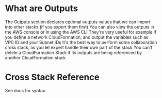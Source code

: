 # What are Outputs

The Outputs section declares optional outputs values that we can import into other stacks (if you export them first)
You can also view the outputs in the AWS console or in using the AWS CLI
They're very useful for example if you define a network CloudFormation, and output the variables such as VPC ID and your Subnet IDs
It's the best way to perform some collaboration cross stack, as you let expert handle their own part of the stack
You can't delete a CloudFormation Stack if its outputs are being referenced by another CloudFormation stack

# Cross Stack Reference

See docs for syntax. 